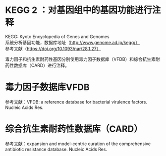 # KEGG 2 ：对基因组中的基因功能进行注释
KEGG: Kyoto Encyclopedia of Genes and Genomes  
系统分析基因功能，数据库地址（http://www.genome.ad.jp/kegg/）  
参考文献（https://doi.org/10.1093/nar/28.1.27） 


毒力因子和抗生素耐药性基因分别使用毒力因子数据库（VFDB）和综合抗生素耐药性数据库（CARD）进行注释。  
# 毒力因子数据库VFDB   
参考文献：VFDB: a reference database for bacterial virulence factors. Nucleic Acids Res.

# 综合抗生素耐药性数据库（CARD） 
参考文献：expansion and model-centric curation of the comprehensive antibiotic resistance database. Nucleic Acids Res.
        
        
        
